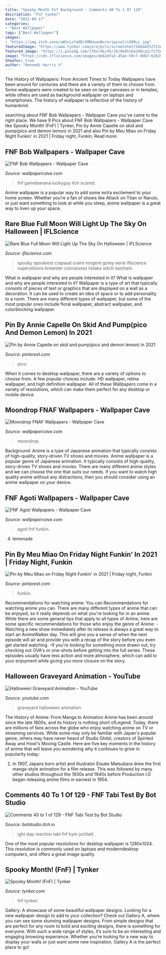 ```yaml
---
title: "Spooky Month Fnf Background - Comments 40 To 1 Of 129"
description: "Fnf tynker"
date: "2022-09-17"
categories:
- "Best Wallpaper"
tags: ["Best Wallpaper"]
images:
- "https://img.itch.zone/aW1nLzYwODc5MDUuanBn/original/s5O9uj.jpg"
featuredImage: "https://www.tynker.com/projects/screenshot/5ddad252f22e0905c21853ba/spooky-month-fnf.png"
featured_image: "https://i.pinimg.com/736x/9b/45/1b/9b451be240ca1cf175e1923d69b51f87.jpg"
image: "https://cdn.iflscience.com/images/de624fa3-45ae-59c7-9db7-62625458aaae/default-1603733407-cover-image.jpg"
ShowToc: true
author: "Kennedi Harris V"
---
```



The History of Wallpapers: From Ancient Times to Today
Wallpapers have been around for centuries and there are a variety of them to choose from. Some wallpapers were created to be seen on large canvases or in temples, while others are used as background wallpaper on laptops and smartphones. The history of wallpaper is reflective of the history of humankind.

	

		
searching about FNF Bob Wallpapers - Wallpaper Cave you've came to the right place. We have 9 Pics about FNF Bob Wallpapers - Wallpaper Cave like Spooky Month! (FnF) | Tynker, Pin by Annie Capelle on skid and pump(pico and demon lemon) in 2021 and also Pin by Meu Miao on Friday Night Funkin&#039; in 2021 | Friday night, Funkin. Read more:
		
    
## FNF Bob Wallpapers - Wallpaper Cave

<img loading=lazy src="https://wallpapercave.com/wp/wp9408502.jpg" onerror="this.onerror=null;this.src='https://tse1.mm.bing.net/th?id=OIP.bzjM7fhmSuu8J_6cNTi4VAHaEJ&amp;pid=15.1';" alt="FNF Bob Wallpapers - Wallpaper Cave">

_Source: wallpapercave.com_

>fnf gamebanana luckyguy itch scared. 

	

Anime wallpaper is a popular way to add some extra excitement to your home screen. Whether you’re a fan of shows like Attack on Titan or Naruto, or just want something to look at while you sleep, anime wallpaper is a great way to liven up your space.

    
## Rare Blue Full Moon Will Light Up The Sky On Halloween | IFLScience

<img loading=lazy src="https://cdn.iflscience.com/images/de624fa3-45ae-59c7-9db7-62625458aaae/default-1603733407-cover-image.jpg" onerror="this.onerror=null;this.src='https://tse4.mm.bing.net/th?id=OIP.BaXVhBnZeh-3UaOQciHwEgHaEK&amp;pid=15.1';" alt="Rare Blue Full Moon Will Light Up The Sky On Halloween | IFLScience">

_Source: iflscience.com_

>spooky spookiest crapaud craint rongent gorey eerie iflscience superstitions brewster connaissez listaka witch samhain. 

	

What is wallpaper and why are people interested in it?
What is wallpaper and why are people interested in it?
Wallpaper is a type of art that typically consists of pieces of text or graphics that are displayed on a wall as a decoration. It can be used to create an idea of space or to add personality to a room. There are many different types of wallpaper, but some of the most popular ones include floral wallpaper, abstract wallpaper, and colorblocking wallpaper.

    
## Pin By Annie Capelle On Skid And Pump(pico And Demon Lemon) In 2021

<img loading=lazy src="https://i.pinimg.com/736x/e5/99/bc/e599bc7ee3ff2e077778eeb6f0f81e81.jpg" onerror="this.onerror=null;this.src='https://tse4.mm.bing.net/th?id=OIP.9UTB8diUrdMUKSZpCSwe5wHaFI&amp;pid=15.1';" alt="Pin by Annie Capelle on skid and pump(pico and demon lemon) in 2021">

_Source: pinterest.com_

>pico. 

	

When it comes to desktop wallpaper, there are a variety of options to choose from. A few popular choices include: HD wallpaper, retina wallpaper, and high definition wallpaper. All of these Wallpapers come in a variety of resolutions, which can make them perfect for any desktop or mobile device. 

    
## Moondrop FNAF Wallpapers - Wallpaper Cave

<img loading=lazy src="https://wallpapercave.com/wp/wp9429869.png" onerror="this.onerror=null;this.src='https://tse2.mm.bing.net/th?id=OIP.2Vz5q83r7kJpa-zcOkt4aQHaEK&amp;pid=15.1';" alt="Moondrop FNAF Wallpapers - Wallpaper Cave">

_Source: wallpapercave.com_

>moondrop. 

	

Background: Anime is a type of Japanese animation that typically consists of high-quality, story-driven TV shows and movies.
Anime wallpaper is a popular genre of Japanese animation. It typically consists of high-quality, story-driven TV shows and movies. There are many different anime styles and we can choose the one that suits our needs. If you want to watch high quality anime without any distractions, then you should consider using an anime wallpaper on your device.

    
## FNF Agoti Wallpapers - Wallpaper Cave

<img loading=lazy src="https://wallpapercave.com/wp/wp9197289.jpg" onerror="this.onerror=null;this.src='https://tse1.mm.bing.net/th?id=OIP.y8PkhoEacMeh9d3cmwUcHgHaEK&amp;pid=15.1';" alt="FNF Agoti Wallpapers - Wallpaper Cave">

_Source: wallpapercave.com_

>agoti fnf funkin. 

	

4. lemonade 

    
## Pin By Meu Miao On Friday Night Funkin&#039; In 2021 | Friday Night, Funkin

<img loading=lazy src="https://i.pinimg.com/736x/9b/45/1b/9b451be240ca1cf175e1923d69b51f87.jpg" onerror="this.onerror=null;this.src='https://tse4.mm.bing.net/th?id=OIP.28Qmk15BSKdYRPiXetfAnwHaHa&amp;pid=15.1';" alt="Pin by Meu Miao on Friday Night Funkin&#039; in 2021 | Friday night, Funkin">

_Source: pinterest.com_

>funkin. 

	

Recommendations for watching anime: You can
Recommendations for watching anime you can. There are many different types of anime that can be enjoyed, so it really depends on what you're looking for in an anime. While there are some general tips that apply to all types of Anime, here are some specific recommendations for those who enjoy the genre of Anime: 
-Watching a new show immediately after its release is always a great way to start an AnimeWalker day. This will give you a sense of when the next episode will air and provide you with a recap of the story before you even get started watching. 
-If you're looking for something more drawn out, try checking out OVA's or one-shots before getting into the full series. These episodes usually have less action and more atmosphere, which can add to your enjoyment while giving you more closure on the story.

    
## Halloween Graveyard Animation - YouTube

<img loading=lazy src="https://i.ytimg.com/vi/GbLkT5lyDHw/maxresdefault.jpg" onerror="this.onerror=null;this.src='https://tse2.mm.bing.net/th?id=OIP.YFqJjVFJoGYFmZQpRvfPkAFNC7&amp;pid=15.1';" alt="Halloween Graveyard Animation - YouTube">

_Source: youtube.com_

>graveyard halloween animation. 

	

The History of Anime: From Manga to Animation
Anime has been around since the late 1800s, and its history is nothing short ofLegend. Today, there are millions of fans across the globe who enjoy watching anime on TV or streaming services. While some may only be familiar with Japan's popular genre, others may have never heard of Studio Ghibli, creators of Spirited Away and Howl's Moving Castle. Here are five key moments in the history of anime that will leave you wondering why it continues to grow in popularity today:
1) In 1907, Japans born artist and illustrator Eisuke Matsubara drew the first manga-style animation for a film release. This was followed by many other studios throughout the 1930s and 1940s before Production I.G began releasing anime films in earnest in 1954.

    
## Comments 40 To 1 Of 129 - FNF Tabi Test By Bot Studio

<img loading=lazy src="https://img.itch.zone/aW1nLzYwODc5MDUuanBn/original/s5O9uj.jpg" onerror="this.onerror=null;this.src='https://tse2.mm.bing.net/th?id=OIP.qZ6ddnZ_vSqXFwognuOI9AHaEO&amp;pid=15.1';" alt="Comments 40 to 1 of 129 - FNF Tabi Test by Bot Studio">

_Source: botstudio.itch.io_

>ight dap reaction tabi fnf kym jschlatt. 

	

One of the most popular resolutions for desktop wallpaper is 1280x1024. This resolution is commonly used on laptops and moderndesktop computers, and offers a great image quality.

    
## Spooky Month! (FnF) | Tynker

<img loading=lazy src="https://www.tynker.com/projects/screenshot/5ddad252f22e0905c21853ba/spooky-month-fnf.png" onerror="this.onerror=null;this.src='https://tse4.mm.bing.net/th?id=OIP.pj2RxczUQUyTWRBpKyXTigHaFj&amp;pid=15.1';" alt="Spooky Month! (FnF) | Tynker">

_Source: tynker.com_

>fnf tynker. 

	

Gallery: A showcase of some beautiful wallpaper designs.
Looking for a new wallpaper design to add to your collection? Check out Gallery A, where you can see some stunning wallpaper designs. From simple designs that are perfect for any room to bold and exciting designs, there is something for everyone. With such a wide range of styles, it’s sure to be an interesting and engaging browsing experience. Whether you’re looking for a new way to display your walls or just want some new inspiration, Gallery A is the perfect place to go!





	
	
